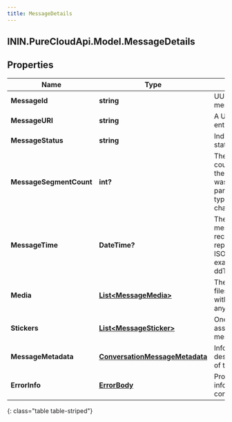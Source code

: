 ```yaml
---
title: MessageDetails
---
```

## ININ.PureCloudApi.Model.MessageDetails

## Properties

|Name | Type | Description | Notes|
|------------ | ------------- | ------------- | -------------|
| **MessageId** | **string** | UUID identifying the message media. | [optional] |
| **MessageURI** | **string** | A URI for this message entity. | [optional] |
| **MessageStatus** | **string** | Indicates the delivery status of the message. | [optional] |
| **MessageSegmentCount** | **int?** | The message segment count, greater than 1 if the message content was split into multiple parts for this message type, e.g. SMS character limits. | [optional] |
| **MessageTime** | **DateTime?** | The time when the message was sent or received. Date time is represented as an ISO-8601 string. For example: yyyy-MM-ddTHH:mm:ss[.mmm]Z | [optional] |
| **Media** | [**List&lt;MessageMedia&gt;**](MessageMedia.html) | The media (images, files, etc) associated with this message, if any | [optional] |
| **Stickers** | [**List&lt;MessageSticker&gt;**](MessageSticker.html) | One or more stickers associated with this message, if any | [optional] |
| **MessageMetadata** | [**ConversationMessageMetadata**](ConversationMessageMetadata.html) | Information that describes the content of the message, if any | [optional] |
| **ErrorInfo** | [**ErrorBody**](ErrorBody.html) | Provider specific error information for a communication. | [optional] |
{: class="table table-striped"}


